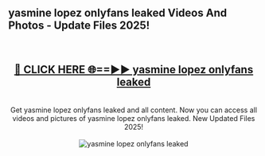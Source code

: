 <h2>yasmine lopez onlyfans leaked Videos And Photos - Update Files 2025!</h2>
<br>
<div align="center">
<h2><a href="https://top-ai-tools.click/QrbHav" rel="nofollow">🔴 CLICK HERE 🌐==►► yasmine lopez onlyfans leaked</a></h2>
<br>
Get yasmine lopez onlyfans leaked and all content. Now you can access all videos and pictures of yasmine lopez onlyfans leaked. New Updated Files 2025!
<br>
<br>
<a href="https://top-ai-tools.click/QrbHav" rel="nofollow" data-target="animated-image.originalLink"><img src="https://i.ibb.co.com/WyWwxjT/player-gif2.gif" alt="yasmine lopez onlyfans leaked" style="max-width: 100%; display: inline-block;" data-target="animated-image.originalImage"></a>
</div>
<br>